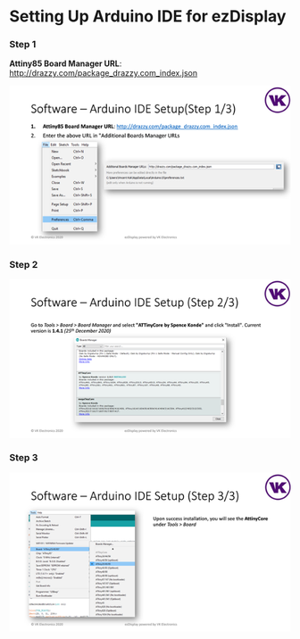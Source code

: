 <h1> Setting Up Arduino IDE for ezDisplay </h1>

<h3> Step 1 </h3> 

**Attiny85 Board Manager URL**: http://drazzy.com/package_drazzy.com_index.json

![step1](/images/step1.png)

<h3> Step 2 </h3>

![step2](/images/step2.png)

<h3> Step 3 </h3>

![step3](/images/step3.png)
